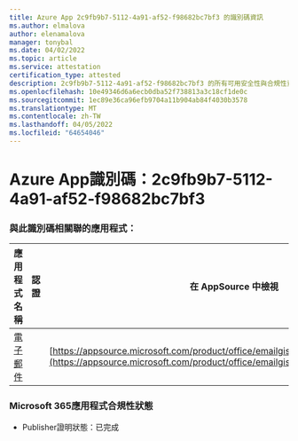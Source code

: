 ```yaml
---
title: Azure App 2c9fb9b7-5112-4a91-af52-f98682bc7bf3 的識別碼資訊
ms.author: elmalova
author: elenamalova
manager: tonybal
ms.date: 04/02/2022
ms.topic: article
ms.service: attestation
certification_type: attested
description: 2c9fb9b7-5112-4a91-af52-f98682bc7bf3 的所有可用安全性與合規性資訊。
ms.openlocfilehash: 10e49346d6a6ecb0dba52f738813a3c18cf1de0c
ms.sourcegitcommit: 1ec89e36ca96efb9704a11b904ab84f4030b3578
ms.translationtype: MT
ms.contentlocale: zh-TW
ms.lasthandoff: 04/05/2022
ms.locfileid: "64654046"
---
```

# <a name="azure-app-id-2c9fb9b7-5112-4a91-af52-f98682bc7bf3"></a>Azure App識別碼：2c9fb9b7-5112-4a91-af52-f98682bc7bf3


### <a name="apps-associated-with-this-id"></a>與此識別碼相關聯的應用程式：
| **應用程式名稱** | **認證** | **在 AppSource 中檢視** |
|--------------|---------------|-----------------------|
| [電子郵件](../forward/emailgistics.emailgistics_shared_email.md) |  | [https://appsource.microsoft.com/product/office/emailgistics.emailgistics_shared_email](https://appsource.microsoft.com/product/office/emailgistics.emailgistics_shared_email) |

### <a name="microsoft-365-app-compliance-status"></a>Microsoft 365應用程式合規性狀態
- Publisher證明狀態：已完成
